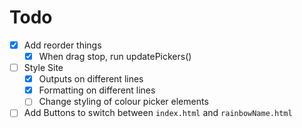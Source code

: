 # Todo

* [X] Add reorder things
  * [X] When drag stop, run updatePickers()
* [ ] Style Site
  * [X] Outputs on different lines
  * [X] Formatting on different lines
  * [ ] Change styling of colour picker elements
* [ ] Add Buttons to switch between `index.html` and `rainbowName.html`
